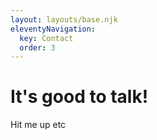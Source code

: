 ```yaml
---
layout: layouts/base.njk
eleventyNavigation:
  key: Contact
  order: 3
---
```

# It's good to talk!

Hit me up etc



